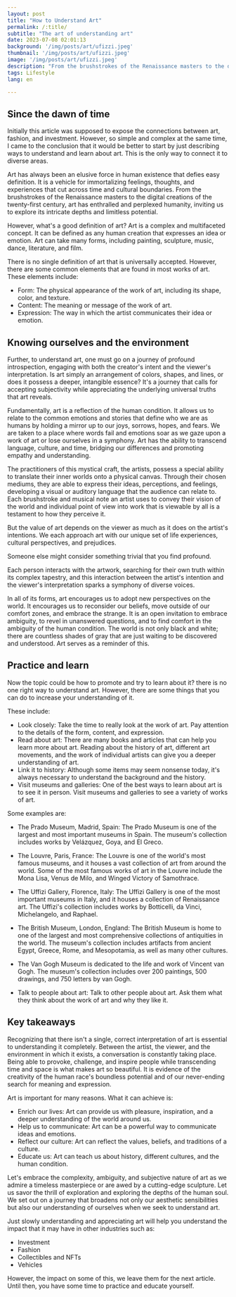 ```yaml
---
layout: post 
title: "How to Understand Art"
permalink: /:title/ 
subtitle: "The art of understanding art"
date: 2023-07-08 02:01:13 
background: '/img/posts/art/ufizzi.jpeg'
thumbnail: '/img/posts/art/ufizzi.jpeg'
image: '/img/posts/art/ufizzi.jpeg'
description: "From the brushstrokes of the Renaissance masters to the digital creations of the twenty-first century, art has enthralled and perplexed humanity, inviting us to explore its intricate depths and limitless potential."
tags: Lifestyle
lang: en

---
```



## Since the dawn of time

Initially this article was supposed to expose the connections between art, fashion, and investment. However, so simple and complex at the same time, I came to the conclusion that it would be better to start by just describing ways to understand and learn about art. This is the only way to connect it to diverse areas.

Art has always been an elusive force in human existence that defies easy definition. It is a vehicle for immortalizing feelings, thoughts, and experiences that cut across time and cultural boundaries. From the brushstrokes of the Renaissance masters to the digital creations of the twenty-first century, art has enthralled and perplexed humanity, inviting us to explore its intricate depths and limitless potential.

However, what's a good definition of art? Art is a complex and multifaceted concept. It can be defined as any human creation that expresses an idea or emotion. Art can take many forms, including painting, sculpture, music, dance, literature, and film.

There is no single definition of art that is universally accepted. However, there are some common elements that are found in most works of art. These elements include:

- Form: The physical appearance of the work of art, including its shape, color, and texture.
- Content: The meaning or message of the work of art.
- Expression: The way in which the artist communicates their idea or emotion.

## Knowing ourselves and the environment

Further, to understand art, one must go on a journey of profound introspection, engaging with both the creator's intent and the viewer's interpretation. Is art simply an arrangement of colors, shapes, and lines, or does it possess a deeper, intangible essence? It's a journey that calls for accepting subjectivity while appreciating the underlying universal truths that art reveals.

Fundamentally, art is a reflection of the human condition. It allows us to relate to the common emotions and stories that define who we are as humans by holding a mirror up to our joys, sorrows, hopes, and fears. We are taken to a place where words fail and emotions soar as we gaze upon a work of art or lose ourselves in a symphony. Art has the ability to transcend language, culture, and time, bridging our differences and promoting empathy and understanding.

The practitioners of this mystical craft, the artists, possess a special ability to translate their inner worlds onto a physical canvas. Through their chosen mediums, they are able to express their ideas, perceptions, and feelings, developing a visual or auditory language that the audience can relate to. Each brushstroke and musical note an artist uses to convey their vision of the world and individual point of view into work that is viewable by all is a testament to how they perceive it.

But the value of art depends on the viewer as much as it does on the artist's intentions. We each approach art with our unique set of life experiences, cultural perspectives, and prejudices.

Someone else might consider something trivial that you find profound.

Each person interacts with the artwork, searching for their own truth within its complex tapestry, and this interaction between the artist's intention and the viewer's interpretation sparks a symphony of diverse voices.

In all of its forms, art encourages us to adopt new perspectives on the world. It encourages us to reconsider our beliefs, move outside of our comfort zones, and embrace the strange. It is an open invitation to embrace ambiguity, to revel in unanswered questions, and to find comfort in the ambiguity of the human condition. The world is not only black and white; there are countless shades of gray that are just waiting to be discovered and understood. Art serves as a reminder of this.

## Practice and learn

Now the topic could be how to promote and try to learn about it? there is no one right way to understand art. However, there are some things that you can do to increase your understanding of it.

These include:

- Look closely: Take the time to really look at the work of art. Pay attention to the details of the form, content, and expression.
- Read about art: There are many books and articles that can help you learn more about art. Reading about the history of art, different art movements, and the work of individual artists can give you a deeper understanding of art.
- Link it to history: Although some items may seem nonsense today, it's always necessary to understand the background and the history.
- Visit museums and galleries: One of the best ways to learn about art is to see it in person. Visit museums and galleries to see a variety of works of art.

Some examples are:

- The Prado Museum, Madrid, Spain: The Prado Museum is one of the largest and most important museums in Spain. The museum's collection includes works by Velázquez, Goya, and El Greco.

- The Louvre, Paris, France: The Louvre is one of the world's most famous museums, and it houses a vast collection of art from around the world. Some of the most famous works of art in the Louvre include the Mona Lisa, Venus de Milo, and Winged Victory of Samothrace.

- The Uffizi Gallery, Florence, Italy: The Uffizi Gallery is one of the most important museums in Italy, and it houses a collection of Renaissance art. The Uffizi's collection includes works by Botticelli, da Vinci, Michelangelo, and Raphael.

- The British Museum, London, England: The British Museum is home to one of the largest and most comprehensive collections of antiquities in the world. The museum's collection includes artifacts from ancient Egypt, Greece, Rome, and Mesopotamia, as well as many other cultures.

- The Van Gogh Museum is dedicated to the life and work of Vincent van Gogh. The museum's collection includes over 200 paintings, 500 drawings, and 750 letters by van Gogh.

- Talk to people about art: Talk to other people about art. Ask them what they think about the work of art and why they like it.

## Key takeaways

Recognizing that there isn't a single, correct interpretation of art is essential to understanding it completely. Between the artist, the viewer, and the environment in which it exists, a conversation is constantly taking place. Being able to provoke, challenge, and inspire people while transcending time and space is what makes art so beautiful. It is evidence of the creativity of the human race's boundless potential and of our never-ending search for meaning and expression.

Art is important for many reasons. What it can achieve is:

- Enrich our lives: Art can provide us with pleasure, inspiration, and a deeper understanding of the world around us.
- Help us to communicate: Art can be a powerful way to communicate ideas and emotions.
- Reflect our culture: Art can reflect the values, beliefs, and traditions of a culture.
- Educate us: Art can teach us about history, different cultures, and the human condition.

Let's embrace the complexity, ambiguity, and subjective nature of art as we admire a timeless masterpiece or are awed by a cutting-edge sculpture. Let us savor the thrill of exploration and exploring the depths of the human soul. We set out on a journey that broadens not only our aesthetic sensibilities but also our understanding of ourselves when we seek to understand art.

Just slowly understanding and appreciating art will help you understand the impact that it may have in other industries such as:

- Investment
- Fashion
- Collectibles and NFTs
- Vehicles

However, the impact on some of this, we leave them for the next article. Until then, you have some time to practice and educate yourself.